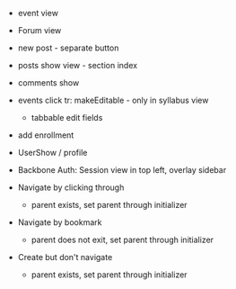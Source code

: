 * event view
* Forum view
* new post - separate button
* posts show view - section index
* comments show

* events click tr: makeEditable - only in syllabus view
  * tabbable edit fields



* add enrollment

* UserShow / profile
* Backbone Auth: Session view in top left, overlay sidebar

* Navigate by clicking through
  * parent exists, set parent through initializer
* Navigate by bookmark
  * parent does not exit, set parent through initializer
* Create but don't navigate
  * parent exists, set parent through initializer
